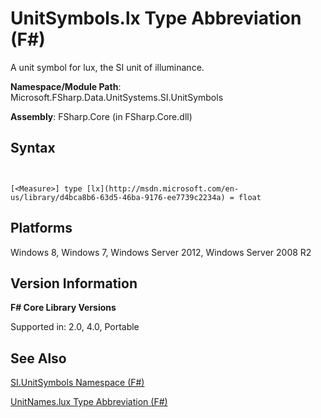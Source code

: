# UnitSymbols.lx Type Abbreviation (F#)

A unit symbol for lux, the SI unit of illuminance.

**Namespace/Module Path**: Microsoft.FSharp.Data.UnitSystems.SI.UnitSymbols

**Assembly**: FSharp.Core (in FSharp.Core.dll)


## Syntax


```


[<Measure>] type [lx](http://msdn.microsoft.com/en-us/library/d4bca8b6-63d5-46ba-9176-ee7739c2234a) = float

```



## Platforms
Windows 8, Windows 7, Windows Server 2012, Windows Server 2008 R2


## Version Information
**F# Core Library Versions**

Supported in: 2.0, 4.0, Portable




## See Also
[SI.UnitSymbols Namespace &#40;F&#35;&#41;](SI.UnitSymbols+Namespace+%28FSharp%29.md)

[UnitNames.lux Type Abbreviation &#40;F&#35;&#41;](UnitNames.lux+Type+Abbreviation+%28FSharp%29.md)

